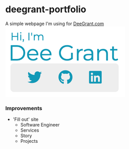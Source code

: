 # deegrant-portfolio
A simple webpage I'm using for [DeeGrant.com](https://www.deegrant.com)
![Screen Shot](references/screen_shot.png)

### Improvements
* 'Fill out' site
  * Software Engineer
  * Services
  * Story
  * Projects
  